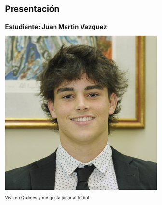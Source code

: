 # Presentación

## Estudiante: Juan Martin Vazquez

![mi foto](Foto.jpg)

Vivo en  Quilmes y me gusta jugar al futbol